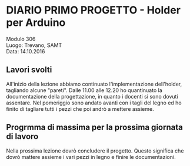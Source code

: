 # DIARIO PRIMO PROGETTO - Holder per Arduino

Modulo 306 <br>
Luogo: Trevano, SAMT <br>
Data: 14.10.2016

## Lavori svolti
All'inizio della lezione abbiamo continuato l'implementazione dell'holder, tagliando alcune "pareti".
Dalle 11.00 alle 12.20 ho quantinuato la documentazione della progettazione, in quanto i docenti si sono dovuti assentare.
Nel pomeriggio sono andato avanti con i tagli del legno ed ho finito di tagliare tutti i pezzi che poi andrò a mettere assieme.

## Progrmma di massima per la prossima giornata di lavoro
Nella prossima lezione dovrò concludere il progetto. Questo significa che dovrò mattere assieme i vari pezzi in legno e finire le documentazioni.



